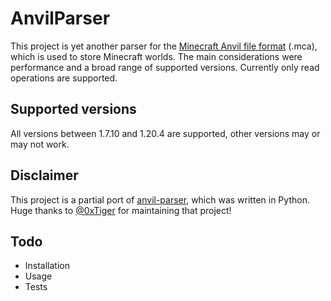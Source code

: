 ﻿# AnvilParser

This project is yet another parser for the [Minecraft Anvil file format](https://minecraft.wiki/w/Anvil_file_format) (.mca), which is used to store Minecraft worlds. The main considerations were performance and a broad range of supported versions. Currently only read operations are supported.

## Supported versions

All versions between 1.7.10 and 1.20.4 are supported, other versions may or may not work.

## Disclaimer

This project is a partial port of [anvil-parser](https://github.com/0xTiger/anvil-parser), which was written in Python. Huge thanks to [@0xTiger](https://github.com/0xTiger) for maintaining that project!

## Todo

* Installation
* Usage
* Tests
